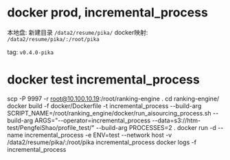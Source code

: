 # docker prod, incremental_process

本地盘: 新建目录  `/data2/resume/pika/`
docker映射: `/data2/resume/pika/:/root/pika`

tag: `v0.4.0-pika`



# docker test incremental_process
scp -P 9997 -r root@10.100.10.19:/root/ranking-engine .
cd ranking-engine/
docker build -f docker/Dockerfile -t incremental_process --build-arg SCRIPT_NAME=/root/ranking_engine/docker/run_aisourcing_process.sh --build-arg ARGS="--operator=incremental_process --data=s3://htm-test/PengfeiShao/profile_test/" --build-arg PROCESSES=2 .
docker run -d --name incremental_process -e ENV=test --network host -v /data2/resume/pika/:/root/pika  incremental_process
docker logs -f incremental_process
